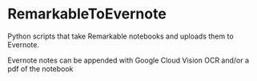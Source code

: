# RemarkableToEvernote
Python scripts that take Remarkable notebooks and uploads them to Evernote. 

Evernote notes can be appended with Google Cloud Vision OCR and/or a pdf of the notebook
